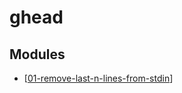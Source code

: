 ghead
===

Modules
---

- [[01-remove-last-n-lines-from-stdin]]

[//begin]: # "Autogenerated link references for markdown compatibility"
[01-remove-last-n-lines-from-stdin]: 01-remove-last-n-lines-from-stdin.md "Remove last n lines from stdin"
[//end]: # "Autogenerated link references"

